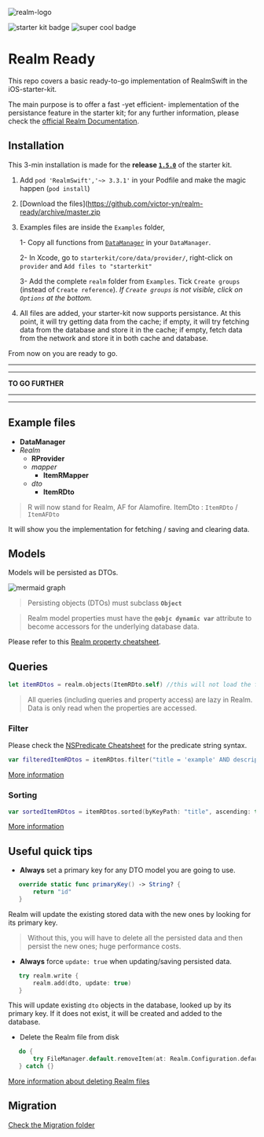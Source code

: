 ﻿![realm-logo](https://github.com/realm/realm-cocoa/raw/master/logo.png)

![starter kit badge](https://img.shields.io/badge/starter--kit-1.5.0-brightgreen.svg) ![super cool badge](https://img.shields.io/badge/tutorial-super%20cool-ff69b4.svg)
# Realm Ready

This repo covers a basic ready-to-go implementation of RealmSwift in the iOS-starter-kit.

The main purpose is to offer a fast -yet efficient- implementation of the persistance feature in the starter kit; for any further information, please check the [official Realm Documentation](https://www.realm.io/docs/swift/latest/).


## Installation

This 3-min installation is made for the **release [`1.5.0`](https://github.com/DevoteamDigitalFactory/ddf-starter-ios/tree/1.5.0)** of the starter kit.

 1. Add `pod 'RealmSwift','~> 3.3.1'` in your Podfile and make the magic happen (`pod install`)
 
 2. [Download the files](https://github.com/victor-yn/realm-ready/archive/master.zip

 3. Examples files are inside the `Examples` folder, 
 
	 1- Copy all functions from [`DataManager`](https://github.com/victor-yn/realm-ready/blob/master/Examples/DataManager.swift) in your `DataManager`.
	 
	 2- In Xcode, go to `starterkit/core/data/provider/`, right-click on `provider` and `Add files to "starterkit"`
	 
	 3-  Add the complete `realm` folder from  `Examples`. Tick `Create groups` (instead of `Create reference`). *If `Create groups` is not visible, click on `Options` at the bottom.*
	 
 4. All files are added, your starter-kit now supports persistance. 
	 At this point, it will try getting data from the cache; if empty, it will try fetching data from the database and store it in the cache; if empty, fetch data from the network and store it in both cache and database.

From now on you are ready to go.

------------------------------
------------------------------

**TO GO FURTHER**

------------------------------
------------------------------


## Example files

- **DataManager**
- *Realm*
	- **RProvider**
	- *mapper*
		- **ItemRMapper**
	- *dto*
		- **ItemRDto**

> R will now stand for Realm, AF for Alamofire.
> ItemDto : `ItemRDto` / `ItemAFDto`

It will show you the implementation for fetching / saving and clearing data. 

## Models

Models will be persisted as DTOs. 

![mermaid graph](https://image.ibb.co/cPEqbJ/azzzz.png)
>Persisting objects (DTOs) must subclass **`Object`**

>Realm model properties must have the **`@objc dynamic var`** attribute to become accessors for the underlying database data.

Please refer to this [Realm property cheatsheet](https://www.realm.io/docs/swift/latest/#property-cheatsheet).

## Queries

 ```Swift
let itemRDtos = realm.objects(ItemRDto.self) //this will not load the fetched objects into memory
```
>All queries (including queries and property access) are lazy in Realm. Data is only read when the properties are accessed.

### Filter

Please check the [NSPredicate Cheatsheet](https://academy.realm.io/posts/nspredicate-cheatsheet/) for the predicate string syntax.

 ```Swift
var filteredItemRDtos = itemRDtos.filter("title = 'example' AND description BEGINSWITH 'I'")
```

[More information](https://www.realm.io/docs/swift/latest/#filtering)

### Sorting

 ```Swift
var sortedItemRDtos = itemRDtos.sorted(byKeyPath: "title", ascending: true)
```

[More information](https://www.realm.io/docs/swift/latest/#sorting)


## Useful quick tips

- **Always** set a primary key for any DTO model you are going to use.
 ```Swift
	override static func primaryKey() -> String? {
		return "id"
	}
```
Realm will update the existing stored data with the new ones by looking for its primary key.

> Without this, you will have to delete all the persisted data and then persist the new ones; huge performance costs.

- **Always** force `update: true` when updating/saving persisted data.
 ```Swift
	try realm.write {
		realm.add(dto, update: true)
	}
```
This will update existing `dto` objects in the database, looked up by its primary key. If it does not exist, it will be created and added to the database.


- Delete the Realm file from disk

 ```Swift
	do {
		try FileManager.default.removeItem(at: Realm.Configuration.defaultConfiguration.fileURL!)
	} catch {}
```

[More information about deleting Realm files](https://www.realm.io/docs/swift/latest/#deleting-realm-files)


## Migration

[Check the Migration folder](https://github.com/victor-yn/realm-ready/tree/master/Migration)
